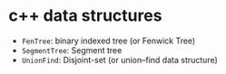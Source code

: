 # c++ data structures

- `FenTree`: binary indexed tree (or Fenwick Tree)
- `SegmentTree`: Segment tree
- `UnionFind`: Disjoint-set (or union–find data structure)